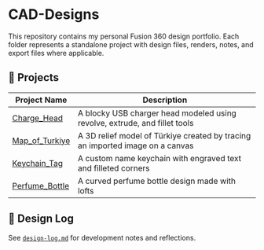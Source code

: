 # CAD-Designs

This repository contains my personal Fusion 360 design portfolio. Each folder represents a standalone project with design files, renders, notes, and export files where applicable.

## 📁 Projects

| Project Name              | Description                                |
|---------------------------|--------------------------------------------|
| [Charge_Head](./Projects/Charge_Head)        | A blocky USB charger head modeled using revolve, extrude, and fillet tools |
| [Map_of_Turkiye](./Projects/Turkiye_Map)     | A 3D relief model of Türkiye created by tracing an imported image on a canvas |
| [Keychain_Tag](./Projects/Keychain_Tag)      | A custom name keychain with engraved text and filleted corners           |
| [Perfume_Bottle](./Projects/Perfume_Bottle)  | A curved perfume bottle design made with lofts |

## 📓 Design Log

See [`design-log.md`](./design-log.md) for development notes and reflections.
